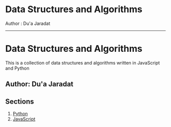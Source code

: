 # Data Structures and Algorithms



Author : Du'a Jaradat

---
# Data Structures and Algorithms

This is a collection of data structures and algorithms written in JavaScript and Python

## Author: Du'a Jaradat

## Sections

1. [ Python](https://github.com/duajaradat/data-structures-and-algorithms/blob/main/python/README.md)
1. [ JavaScript](https://github.com/duajaradat/data-structures-and-algorithms/blob/main/javascript/code-challenges/README.md)




